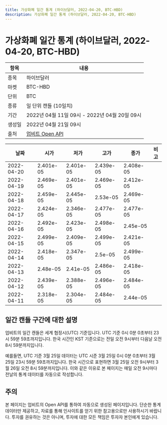 ```yaml
---
title: 가상화폐 일간 통계 (하이브달러, 2022-04-20, BTC-HBD)
description: 가상화폐 일간 통계 (하이브달러, 2022-04-20, BTC-HBD)
---
```



가상화폐 일간 통계 (하이브달러, 2022-04-20, BTC-HBD)
===

|항목|내용|
|--|--|
|종목|하이브달러|
|마켓|BTC-HBD|
|단위|BTC|
|종류|일 단위 캔들 (10일치)|
|기간|2022년 04월 11일 09시 - 2022년 04월 20일 09시|
|생성일|2022년 04월 21일 09시|
|출처|[업비트 Open API](https://docs.upbit.com)|


|날짜|시가|저가|고가|종가|비고|
|--|--|--|--|--|--|
|2022-04-20|2.401e-05|2.401e-05|2.439e-05|2.408e-05|    |
|2022-04-19|2.469e-05|2.401e-05|2.469e-05|2.412e-05|    |
|2022-04-18|2.459e-05|2.445e-05|2.53e-05|2.469e-05|    |
|2022-04-17|2.424e-05|2.346e-05|2.477e-05|2.477e-05|    |
|2022-04-16|2.492e-05|2.423e-05|2.498e-05|2.45e-05|    |
|2022-04-15|2.499e-05|2.409e-05|2.499e-05|2.421e-05|    |
|2022-04-14|2.418e-05|2.347e-05|2.5e-05|2.499e-05|    |
|2022-04-13|2.48e-05|2.41e-05|2.486e-05|2.418e-05|    |
|2022-04-12|2.439e-05|2.388e-05|2.496e-05|2.484e-05|    |
|2022-04-11|2.318e-05|2.304e-05|2.484e-05|2.44e-05|    |


일간 캔들 구간에 대한 설명
---


업비트의 일간 캔들은 세계 협정시(UTC) 기준입니다. 
UTC 기준 0시 0분 0초부터 23시 59분 59초까지입니다. 
한국 시간인 KST 기준으로는 전일 오전 9시부터 다음날 오전 8시 59분까지입니다. 


예를들면, UTC 기준 3월 25일 데이터는 UTC 시준 3월 25일 0시 0분 0초부터 3월 25일 23시 59분 59초까지입니다. 
한국 시간으로 표현하면 3월 25일 오전 9시부터 3월 26일 오전 8시 59분까지입니다. 
이와 같은 이유로 본 페이지는 매일 오전 9시마다 전날의 통계 데이터를 자동으로 작성합니다. 


주의
---


본 페이지는 업비트의 Open API를 통하여 자동으로 생성된 페이지입니다. 
단순한 통계 데이터만 제공하고, 자료를 통해 인사이트를 얻기 위한 참고용으로만 사용하시기 바랍니다. 
투자를 권유하는 것은 아니며, 투자에 대한 모든 책임은 투자자 본인에게 있습니다. 
